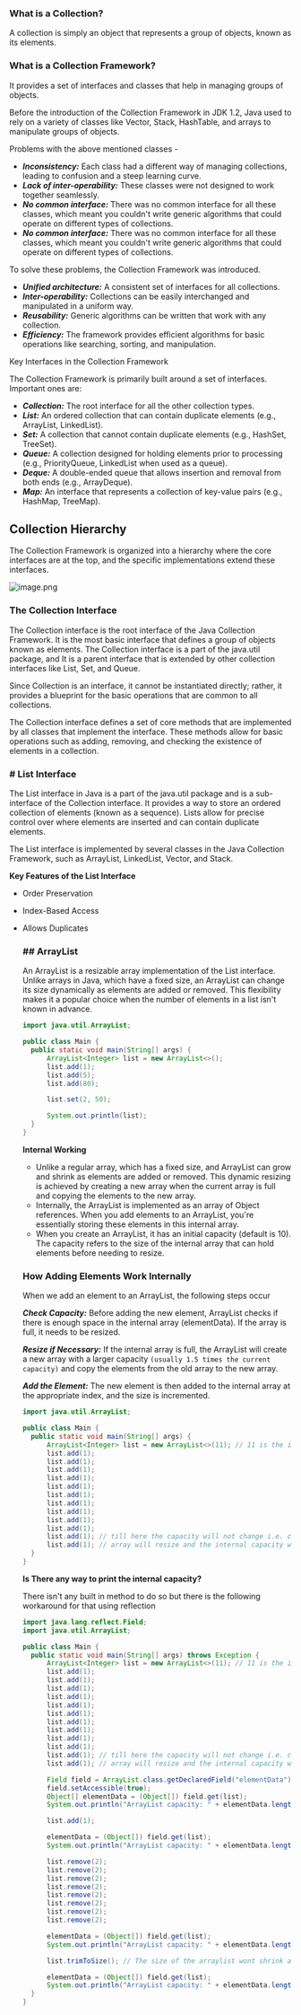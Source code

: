 ### What is a Collection?

A collection is simply an object that represents a group of objects, known as its elements.

### What is a Collection Framework?

It provides a set of interfaces and classes that help in managing groups of objects.

Before the introduction of the Collection Framework in JDK 1.2, Java used to rely on a variety of classes like Vector, Stack, HashTable, and arrays to manipulate groups of objects.

Problems with the above mentioned classes -

- **_Inconsistency:_** Each class had a different way of managing collections, leading to confusion and a steep learning curve.
- **_Lack of inter-operability:_** These classes were not designed to work together seamlessly.
- **_No common interface:_** There was no common interface for all these classes, which meant you couldn't write generic algorithms that could operate on different types of collections.
- **_No common interface:_** There was no common interface for all these classes, which meant you couldn't write generic algorithms that could operate on different types of collections.

To solve these problems, the Collection Framework was introduced.

- **_Unified architecture:_** A consistent set of interfaces for all collections.
- **_Inter-operability:_** Collections can be easily interchanged and manipulated in a uniform way.
- **_Reusability:_** Generic algorithms can be written that work with any collection.
- **_Efficiency:_** The framework provides efficient algorithms for basic operations like searching, sorting, and manipulation.

Key Interfaces in the Collection Framework

The Collection Framework is primarily built around a set of interfaces. Important ones are:

- **_Collection:_** The root interface for all the other collection types.
- **_List:_** An ordered collection that can contain duplicate elements (e.g., ArrayList, LinkedList).
- **_Set:_** A collection that cannot contain duplicate elements (e.g., HashSet, TreeSet).
- **_Queue:_** A collection designed for holding elements prior to processing (e.g., PriorityQueue, LinkedList when used as a queue).
- **_Deque:_** A double-ended queue that allows insertion and removal from both ends (e.g., ArrayDeque).
- **_Map:_** An interface that represents a collection of key-value pairs (e.g., HashMap, TreeMap).

## **Collection Hierarchy**

The Collection Framework is organized into a hierarchy where the core interfaces are at the top, and the specific implementations extend these interfaces.

![image.png](https://prod-files-secure.s3.us-west-2.amazonaws.com/846a8e07-a8e6-477e-af20-b000ef81ae94/768371ba-521b-42db-8e87-dd3853ca9280/image.png)

### The Collection Interface

The Collection interface is the root interface of the Java Collection Framework. It is the most basic interface that defines a group of objects known as elements. The Collection interface is a part of the java.util package, and It is a parent interface that is extended by other collection interfaces like List, Set, and Queue.

Since Collection is an interface, it cannot be instantiated directly; rather, it provides a blueprint for the basic operations that are common to all collections.

The Collection interface defines a set of core methods that are implemented by all classes that implement the interface. These methods allow for basic operations such as adding, removing, and checking the existence of elements in a collection.

### # List Interface

The List interface in Java is a part of the java.util package and is a sub-interface of the Collection interface. It provides a way to store an ordered collection of elements (known as a sequence). Lists allow for precise control over where elements are inserted and can contain duplicate elements.

The List interface is implemented by several classes in the Java Collection Framework, such as ArrayList, LinkedList, Vector, and Stack.

**Key Features of the List Interface**

- Order Preservation
- Index-Based Access
- Allows Duplicates

  ### ## ArrayList

  An ArrayList is a resizable array implementation of the List interface. Unlike arrays in Java, which have a fixed size, an ArrayList can change its size dynamically as elements are added or removed. This flexibility makes it a popular choice when the number of elements in a list isn't known in advance.

  ```java
  import java.util.ArrayList;

  public class Main {
  	public static void main(String[] args) {
  		ArrayList<Integer> list = new ArrayList<>();
  		list.add(1);
  		list.add(5);
  		list.add(80);

  		list.set(2, 50);

  		System.out.println(list);
  	}
  }
  ```

  **Internal Working**

  - Unlike a regular array, which has a fixed size, and ArrayList can grow and shrink as elements are added or removed. This dynamic resizing is achieved by creating a new array when the current array is full and copying the elements to the new array.
  - Internally, the ArrayList is implemented as an array of Object references. When you add elements to an ArrayList, you're essentially storing these elements in this internal array.
  - When you create an ArrayList, it has an initial capacity (default is 10). The capacity refers to the size of the internal array that can hold elements before needing to resize.

  ### How Adding Elements Work Internally

  When we add an element to an ArrayList, the following steps occur

  **_Check Capacity:_** Before adding the new element, ArrayList checks if there is enough space in the internal array (elementData). If the array is full, it needs to be resized.

  **_Resize if Necessary:_** If the internal array is full, the ArrayList will create a new array with a larger capacity `(usually 1.5 times the current capacity)` and copy the elements from the old array to the new array.

  **_Add the Element:_** The new element is then added to the internal array at the appropriate index, and the size is incremented.

  ```java
  import java.util.ArrayList;

  public class Main {
  	public static void main(String[] args) {
        ArrayList<Integer> list = new ArrayList<>(11); // 11 is the initial internal capacity i.e. upto 11 elements the array will not resize
        list.add(1);
        list.add(1);
        list.add(1);
        list.add(1);
        list.add(1);
        list.add(1);
        list.add(1);
        list.add(1);
        list.add(1);
        list.add(1);
        list.add(1); // till here the capacity will not change i.e. capacity = 11
        list.add(1); // array will resize and the internal capacity will change to 11 * 1.5 = 16
  	}
  }
  ```

  **Is There any way to print the internal capacity?**

  There isn't any built in method to do so but there is the following workaround for that using reflection

  ```Java
  import java.lang.reflect.Field;
  import java.util.ArrayList;

  public class Main {
  	public static void main(String[] args) throws Exception {
        ArrayList<Integer> list = new ArrayList<>(11); // 11 is the initial internal capacity i.e. upto 11 elements the array will not resize
        list.add(1);
        list.add(1);
        list.add(1);
        list.add(1);
        list.add(1);
        list.add(1);
        list.add(1);
        list.add(1);
        list.add(1);
        list.add(1);
        list.add(1); // till here the capacity will not change i.e. capacity = 11
        list.add(1); // array will resize and the internal capacity will change to 11 * 1.5 = 16

        Field field = ArrayList.class.getDeclaredField("elementData");
        field.setAccessible(true);
        Object[] elementData = (Object[]) field.get(list);
        System.out.println("ArrayList capacity: " + elementData.length); // Output: ArrayList capacity: 11

        list.add(1);

        elementData = (Object[]) field.get(list);
        System.out.println("ArrayList capacity: " + elementData.length); // Output: ArrayList capacity: 16

        list.remove(2);
        list.remove(2);
        list.remove(2);
        list.remove(2);
        list.remove(2);
        list.remove(2);
        list.remove(2);
        list.remove(2);

        elementData = (Object[]) field.get(list);
        System.out.println("ArrayList capacity: " + elementData.length); // Output: ArrayList capacity: 16

        list.trimToSize(); // The size of the arraylist wont shrink autometically when we remove elements so we do it manually by using list.trimToSize() method

        elementData = (Object[]) field.get(list);
        System.out.println("ArrayList capacity: " + elementData.length); // Output: ArrayList capacity: 4
  	}
  }
  ```
